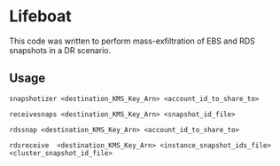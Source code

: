 # Lifeboat

This code was written to perform mass-exfiltration of EBS and RDS snapshots in a DR scenario.

## Usage

```
snapshotizer <destination_KMS_Key_Arn> <account_id_to_share_to>

receivesnaps <destination_KMS_Key_Arn> <snapshot_id_file>

rdssnap <destination_KMS_Key_Arn> <account_id_to_share_to>

rdsreceive  <destination_KMS_Key_Arn> <instance_snapshot_ids_file> <cluster_snapshot_id_file>
```
